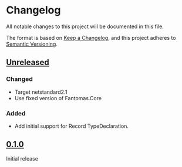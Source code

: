 # Changelog

All notable changes to this project will be documented in this file.

The format is based on [Keep a Changelog](https://keepachangelog.com/en/1.0.0/),
and this project adheres to [Semantic Versioning](https://semver.org/spec/v2.0.0.html).

## [Unreleased]

### Changed
* Target netstandard2.1
* Use fixed version of Fantomas.Core

### Added
* Add initial support for Record TypeDeclaration.

## [0.1.0]

Initial release

[unreleased]: https://github.com/edgarfgp/Fabulous/compare/0.1.0...HEAD
[0.1.0]: https://github.com/edgarfgp/Fabulous.AST/releases/tag/0.1.0
